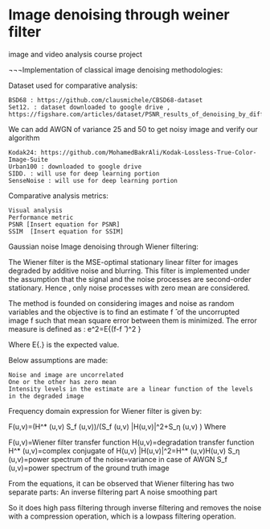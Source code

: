 # Image denoising through weiner filter
image and video analysis course project

¬¬¬Implementation of classical image denoising methodologies:

Dataset used for comparative analysis:

	BSD68 : https://github.com/clausmichele/CBSD68-dataset 
	Set12. : dataset downloaded to google drive , https://figshare.com/articles/dataset/PSNR_results_of_denoising_by_different_methods_on_Set12_dataset_/21503325 

We can add AWGN of variance 25 and 50 to get noisy image and verify our algorithm 


	Kodak24: https://github.com/MohamedBakrAli/Kodak-Lossless-True-Color-Image-Suite
	Urban100 : downloaded to google drive
	SIDD. : will use for deep learning portion
	SenseNoise : will use for deep learning portion 

Comparative analysis metrics:


	Visual analysis
	Performance metric
	PSNR [Insert equation for PSNR]
	SSIM  [Insert equation for SSIM]



Gaussian noise Image denoising through Wiener filtering:

The Wiener filter is the MSE-optimal stationary linear filter for images degraded by additive noise and blurring. This filter is implemented under the assumption that the signal and the noise processes are second-order stationary. Hence , only noise processes with zero mean are considered.

The method is founded on considering images and noise as random variables and the objective is to find an estimate f ̂ of the uncorrupted image f such that mean square error between them is minimized. The error measure is defined as :
e^2=E{(f-f ̂ )^2 }

Where E{.} is the expected value. 

Below assumptions are made:

	Noise and image are uncorrelated
	One or the other has zero mean
	Intensity levels in the estimate are a linear function of the levels in the degraded image


Frequency domain expression for Wiener filter is given by:

F(u,v)=(H^* (u,v) S_f (u,v))/(S_f (u,v) |H(u,v)|^2+S_η (u,v) )
Where 

F(u,v)=Wiener filter transfer function
H(u,v)=degradation transfer function
H^* (u,v)=complex conjugate of H(u,v)
|H(u,v)|^2=H^* (u,v)H(u,v)
S_η (u,v)=power spectrum of the noise=variance in case of AWGN
S_f (u,v)=power spectrum of the ground truth image 


From the equations, it can be observed that Wiener filtering has two separate parts:
	An inverse filtering part
	A noise smoothing part

So it does high pass filtering through inverse filtering and removes the noise with a compression operation, which is a lowpass filtering operation. 


